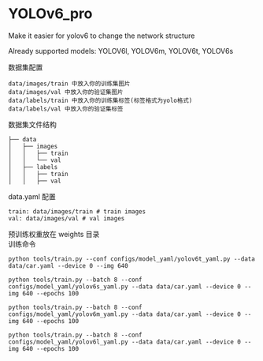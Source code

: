 # YOLOv6_pro
Make it easier for yolov6 to change the network structure

Already supported models:
YOLOV6l,
YOLOV6m,
YOLOV6t,
YOLOV6s
<summary> 数据集配置 </summary>

```
data/images/train 中放入你的训练集图片
data/images/val 中放入你的验证集图片
data/labels/train 中放入你的训练集标签(标签格式为yolo格式)
data/labels/val 中放入你的验证集标签 
```
<summary> 数据集文件结构 </summary>

```
├── data
│   ├── images
│   │   ├── train
│   │   └── val
│   ├── labels
│   │   ├── train
│   │   ├── val
```

<summary> data.yaml 配置 </summary>

```shell
train: data/images/train # train images
val: data/images/val # val images
```

<summary> 预训练权重放在 weights 目录 </summary>



<summary> 训练命令 </summary>

```shell
python tools/train.py --conf configs/model_yaml/yolov6t_yaml.py --data data/car.yaml --device 0 --img 640
```

```shell
python tools/train.py --batch 8 --conf configs/model_yaml/yolov6s_yaml.py --data data/car.yaml --device 0 --img 640 --epochs 100
```

```shell
python tools/train.py --batch 8 --conf configs/model_yaml/yolov6m_yaml.py --data data/car.yaml --device 0 --img 640 --epochs 100
```

```shell
python tools/train.py --batch 8 --conf configs/model_yaml/yolov6l_yaml.py --data data/car.yaml --device 0 --img 640 --epochs 100
```
